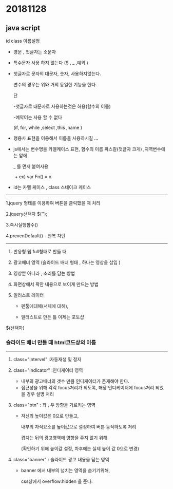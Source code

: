 # 20181128

## java script

id class 이름설정



* 영문 , 첫글자는 소문자

* 특수문자 사용 하지 않는다 ($ , _ ,예외 )

* 첫글자로 문자의 대문자, 숫자, 사용하지않는다.

  변수의 경우는 위와 거의 동일한 기능을 한다.

  단

  -첫글자로 대문자로 사용하는것은 허용(함수의 이름)

  -예약어는 사용 할 수 없다

  (if, for, while ,select ,this ,name )

* 형용사 표현을 이용해서 이름을 사용하시길 ...

* js에서는 변수명을 카멜케이스 표현, 함수의 이름 파스칼(첫글자 크게) ,지역변수에는 앞에  

  _ 를 먼저 붙여사용

  ​	+ ex) var Fn() = x

* id는 카멜 케이스 , class 스네이크 케이스

<hr />

1.jquery 형태를 이용하여 버튼을 클릭했을 때 처리

2.jquery선택자 $('');

3.즉시실행함수()

4.prevenDefault() - 반복 차단

<hr />

1. 반응형 웹 full형태로 만들 때

2. 광고배너 영역 (슬라이드 배너 형태 , 하나는 영상을 삽입 )

3. 영상뿐 아니라 , 소리를 담는 방법

4. 화면상에서 꽉찬 내용으로 보이게 만드는 방법

5. 일러스트 레이터 

   - 펜툴에대해(서체에 대해), 

   - 일러스트로 만든 틀 이제는 포토샵





$(선택자)



### 슬라이드 배너 만들 때 html코드상의 이름

<hr>

1. class="intervel"   :자동재생 및 정지

2. class="indicator" :인디케이터 영역

   - 내부의 광고배너의 갯수 만큼 인디케이터가 존재해야 한다.
   - 접근성을 위해 각각 focus처리가 되도록, 해당 인디케이터에 focus처리 되었을 경우 설명 처리

3. class="btn"          :  좌 , 우 방향을 가르키는 영역

   - 저신의 높이값은 0으로 만들고,

     내부의 자식요소를 높이값으로 설정하여 버튼 동작하도록 처리

     겹치는 뒤의 광고영역에 영향을 주지 않기 위해.

     (확인하기 위해 높이값 설정, 차후에는 실제 높이 값 0으로 변경)

4. class="banner"   : 슬라이드 광고 내용을 담는 영역

   - banner 에서 내부의 넘치는 영역을 숨기기위해,

     css상에서 overflow:hidden 을 준다.






​                 